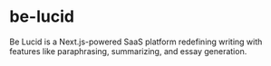 # be-lucid
Be Lucid is a Next.js-powered SaaS platform redefining writing with features like paraphrasing, summarizing, and essay generation.  

